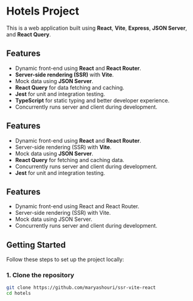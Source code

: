 # Hotels Project

This is a web application built using **React**, **Vite**, **Express**, **JSON Server**, and **React Query**.

## Features

- Dynamic front-end using **React** and **React Router**.
- **Server-side rendering (SSR)** with **Vite**.
- Mock data using **JSON Server**.
- **React Query** for data fetching and caching.
- **Jest** for unit and integration testing.
- **TypeScript** for static typing and better developer experience.
- Concurrently runs server and client during development.

## Features

- Dynamic front-end using **React** and **React Router**.
- Server-side rendering (SSR) with **Vite**.
- Mock data using **JSON Server**.
- **React Query** for fetching and caching data.
- Concurrently runs server and client during development.
- **Jest** for unit and integration testing.

## Features

- Dynamic front-end using React and React Router.
- Server-side rendering (SSR) with Vite.
- Mock data using JSON Server.
- Concurrently runs server and client during development.

## Getting Started

Follow these steps to set up the project locally:

### 1. Clone the repository

```bash
git clone https://github.com/maryashouri/ssr-vite-react
cd hotels
```
